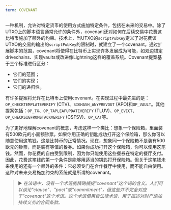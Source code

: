 ```yaml
---
term: COVENANT
---
```


一种机制，允许对特定货币的使用方式施加特定条件，包括在未来的交易中。除了UTXO上的脚本语言通常允许的条件外，covenant还对如何在后续交易中花费这比特币施加了额外的约束。技术上，当UTXO的`scriptPubKey`定义了对花费该UTXO的交易的输出的`scriptPubKey`的限制时，就建立了一个covenant。通过扩展脚本的范围，covenant将使得在比特币上实现许多发展成为可能，如双边锚定drivechains、实现vaults或改进像Lightning这样的覆盖系统。Covenant提案基于三个标准进行区分：
* 它们的范围；
* 它们的实现；
* 它们的递归性。

有许多提案将允许在比特币上使用covenant。在实现过程中最先进的是：`OP_CHECKTEMPLATEVERIFY` (CTV)、`SIGHASH_ANYPREVOUT` (APO)和`OP_VAULT`。其他提案包括：`OP_TX`、`OP_TAPLEAFUPDATEVERIFY` (TLUV)、`OP_EVICT`、`OP_CHECKSIGFROMSTACKVERIFY` (CSFSV)、`OP_CAT`等。

为了更好地理解covenant的概念，考虑这样一个类比：想象一个保险箱，里面装有500欧元的小面额钞票。如果你用正确的钥匙成功打开这个保险箱，那么你可以随意使用这笔钱。这是比特币的正常情况。现在，想象同一个保险箱不是装有500欧元的钞票，而是装有等值的餐券。如果你成功打开这个保险箱，你可以使用这笔钱。然而，你花费的自由受到限制，因为你只能使用这些餐券在特定的餐厅支付。因此，花费这笔钱的第一个条件是能够用适当的钥匙打开保险箱。但关于这笔钱未来使用的还有一个额外的条件：它必须专门在合作餐厅中使用，而不能自由使用。这种对未来交易施加约束的系统就是所谓的covenant。

> ► *在法语中，没有一个术语能精确捕捉"covenant"这个词的含义。人们可以谈论"clause"、"pact"或"commitment"，但这些并不完全对应于"covenant"这个术语。这个术语借用自法律术语，用于描述对财产施加持续义务的合同条款。*
